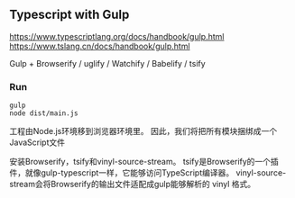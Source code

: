 ## Typescript with Gulp
https://www.typescriptlang.org/docs/handbook/gulp.html
https://www.tslang.cn/docs/handbook/gulp.html

Gulp + Browserify / uglify / Watchify / Babelify / tsify

### Run

```
gulp
node dist/main.js
```

工程由Node.js环境移到浏览器环境里。 因此，我们将把所有模块捆绑成一个JavaScript文件

安装Browserify，tsify和vinyl-source-stream。 tsify是Browserify的一个插件，就像gulp-typescript一样，它能够访问TypeScript编译器。 vinyl-source-stream会将Browserify的输出文件适配成gulp能够解析的 vinyl 格式。
